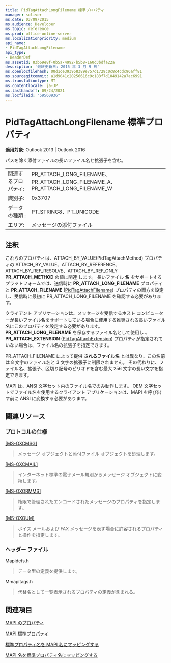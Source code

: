 ```yaml
---
title: PidTagAttachLongFilename 標準プロパティ
manager: soliver
ms.date: 03/09/2015
ms.audience: Developer
ms.topic: reference
ms.prod: office-online-server
ms.localizationpriority: medium
api_name:
- PidTagAttachLongFilename
api_type:
- HeaderDef
ms.assetid: 83b69e8f-0b5a-4992-b5b8-160d3bdfa22a
description: '最終更新日: 2015 年 3 月 9 日'
ms.openlocfilehash: 00d1ce393958389e757d1729c0c8c4cdc96aff81
ms.sourcegitcommit: a1d9041c20256616c9c183f7d1049142a7ac6991
ms.translationtype: MT
ms.contentlocale: ja-JP
ms.lasthandoff: 09/24/2021
ms.locfileid: "59560936"
---
```

# <a name="pidtagattachlongfilename-canonical-property"></a>PidTagAttachLongFilename 標準プロパティ

  
  
**適用対象**: Outlook 2013 | Outlook 2016 
  
パスを除く添付ファイルの長いファイル名と拡張子を含む。 
  
|||
|:-----|:-----|
|関連するプロパティ:  <br/> |PR_ATTACH_LONG_FILENAME、PR_ATTACH_LONG_FILENAME_A、PR_ATTACH_LONG_FILENAME_W  <br/> |
|識別子:  <br/> |0x3707  <br/> |
|データの種類 :   <br/> |PT_STRING8、PT_UNICODE  <br/> |
|エリア:  <br/> |メッセージの添付ファイル  <br/> |
   
## <a name="remarks"></a>注釈

これらのプロパティは、ATTACH_BY_VALUE(PidTagAttachMethod) プロパティの ATTACH_BY_VALUE、ATTACH_BY_REFERENCE、ATTACH_BY_REF_RESOLVE、ATTACH_BY_REF_ONLY **PR_ATTACH_METHOD** の値に関連 [](pidtagattachmethod-canonical-property.md)します。 長いファイル **名** をサポートするプラットフォームでは、送信時に **PR_ATTACH_LONG_FILENAME** プロパティと **PR_ATTACH_FILENAME** ([PidTagAttachFilename](pidtagattachfilename-canonical-property.md)) プロパティの両方を設定し、受信時に最初に PR_ATTACH_LONG_FILENAME を確認する必要があります。 
  
クライアント アプリケーションは、メッセージを受信するホスト コンピューターが長いファイル名をサポートしている場合に使用する推奨される長いファイル名にこのプロパティを設定する必要があります。 **PR_ATTACH_LONG_FILENAME** を保存するファイル名として使用し **、PR_ATTACH_EXTENSION** ([PidTagAttachExtension](pidtagattachextension-canonical-property.md)) プロパティが指定されていない場合は、ファイル名の拡張子を指定できます。 
  
PR_ATTACH_FILENAME によって提供 **されるファイル名** とは異なり、この名前は 8 文字のファイル名と 3 文字の拡張子に制限されません。 その代わりに、ファイル名、拡張子、区切り記号のピリオドを含む最大 256 文字の長い文字を指定できます。 
  
MAPI は、ANSI 文字セット内のファイル名でのみ動作します。 OEM 文字セットでファイル名を使用するクライアント アプリケーションは、MAPI を呼び出す前に ANSI に変換する必要があります。 
  
## <a name="related-resources"></a>関連リソース

### <a name="protocol-specifications"></a>プロトコルの仕様

[[MS-OXCMSG]](https://msdn.microsoft.com/library/7fd7ec40-deec-4c06-9493-1bc06b349682%28Office.15%29.aspx)
  
> メッセージ オブジェクトと添付ファイル オブジェクトを処理します。
    
[[MS-OXCMAIL]](https://msdn.microsoft.com/library/b60d48db-183f-4bf5-a908-f584e62cb2d4%28Office.15%29.aspx)
  
> インターネット標準の電子メール規則からメッセージ オブジェクトに変換します。
    
[[MS-OXORMMS]](https://msdn.microsoft.com/library/a121dda4-48f3-41f8-b12f-170f533038bb%28Office.15%29.aspx)
  
> 権限で管理されたエンコードされたメッセージのプロパティを指定します。
    
[[MS-OXOUM]](https://msdn.microsoft.com/library/2a0696c5-2caf-4f20-87fb-085db430afec%28Office.15%29.aspx)
  
> ボイス メールおよび FAX メッセージを表す場合に許容されるプロパティと操作を指定します。
    
### <a name="header-files"></a>ヘッダー ファイル

Mapidefs.h
  
> データ型の定義を提供します。
    
Mmapitags.h
  
> 代替名として一覧表示されるプロパティの定義が含まれる。
    
## <a name="see-also"></a>関連項目



[MAPI のプロパティ](mapi-properties.md)
  
[MAPI 標準プロパティ](mapi-canonical-properties.md)
  
[標準プロパティ名を MAPI 名にマッピングする](mapping-canonical-property-names-to-mapi-names.md)
  
[MAPI 名を標準プロパティ名にマッピングする](mapping-mapi-names-to-canonical-property-names.md)

